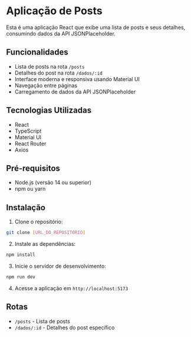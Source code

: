 # Aplicação de Posts

Esta é uma aplicação React que exibe uma lista de posts e seus detalhes, consumindo dados da API JSONPlaceholder.

## Funcionalidades

- Lista de posts na rota `/posts`
- Detalhes do post na rota `/dados/:id`
- Interface moderna e responsiva usando Material UI
- Navegação entre páginas
- Carregamento de dados da API JSONPlaceholder

## Tecnologias Utilizadas

- React
- TypeScript
- Material UI
- React Router
- Axios

## Pré-requisitos

- Node.js (versão 14 ou superior)
- npm ou yarn

## Instalação

1. Clone o repositório:
```bash
git clone [URL_DO_REPOSITÓRIO]
```

2. Instale as dependências:
```bash
npm install
```

3. Inicie o servidor de desenvolvimento:
```bash
npm run dev
```

4. Acesse a aplicação em `http://localhost:5173`

## Rotas

- `/posts` - Lista de posts
- `/dados/:id` - Detalhes do post específico
